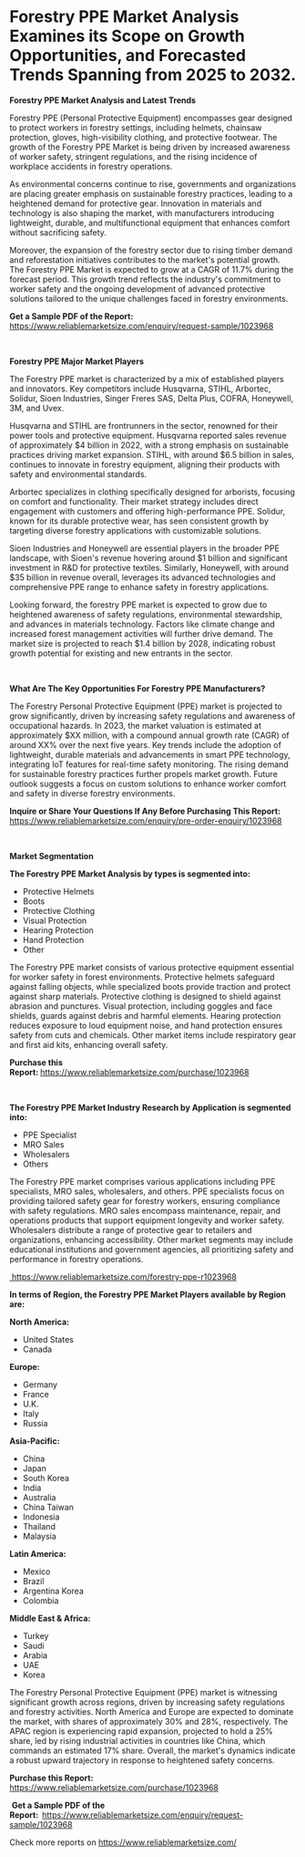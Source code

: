 <p><h1>Forestry PPE Market Analysis Examines its Scope on Growth Opportunities, and Forecasted Trends Spanning from 2025 to 2032.</h1></p><p><strong>Forestry PPE Market Analysis and Latest Trends</strong></p>
<p><p>Forestry PPE (Personal Protective Equipment) encompasses gear designed to protect workers in forestry settings, including helmets, chainsaw protection, gloves, high-visibility clothing, and protective footwear. The growth of the Forestry PPE Market is being driven by increased awareness of worker safety, stringent regulations, and the rising incidence of workplace accidents in forestry operations. </p><p>As environmental concerns continue to rise, governments and organizations are placing greater emphasis on sustainable forestry practices, leading to a heightened demand for protective gear. Innovation in materials and technology is also shaping the market, with manufacturers introducing lightweight, durable, and multifunctional equipment that enhances comfort without sacrificing safety.</p><p>Moreover, the expansion of the forestry sector due to rising timber demand and reforestation initiatives contributes to the market's potential growth. The Forestry PPE Market is expected to grow at a CAGR of 11.7% during the forecast period. This growth trend reflects the industry's commitment to worker safety and the ongoing development of advanced protective solutions tailored to the unique challenges faced in forestry environments.</p></p>
<p><strong>Get a Sample PDF of the Report:&nbsp;</strong> <a href="https://www.reliablemarketsize.com/enquiry/request-sample/1023968?utm_campaign=2749&utm_medium=2&utm_source=Github&utm_content=ia&utm_term=06032025&utm_id=forestry-ppe">https://www.reliablemarketsize.com/enquiry/request-sample/1023968</a></p>
<p>&nbsp;</p>
<p><strong>Forestry PPE Major Market Players</strong></p>
<p><p>The Forestry PPE market is characterized by a mix of established players and innovators. Key competitors include Husqvarna, STIHL, Arbortec, Solidur, Sioen Industries, Singer Freres SAS, Delta Plus, COFRA, Honeywell, 3M, and Uvex. </p><p>Husqvarna and STIHL are frontrunners in the sector, renowned for their power tools and protective equipment. Husqvarna reported sales revenue of approximately $4 billion in 2022, with a strong emphasis on sustainable practices driving market expansion. STIHL, with around $6.5 billion in sales, continues to innovate in forestry equipment, aligning their products with safety and environmental standards.</p><p>Arbortec specializes in clothing specifically designed for arborists, focusing on comfort and functionality. Their market strategy includes direct engagement with customers and offering high-performance PPE. Solidur, known for its durable protective wear, has seen consistent growth by targeting diverse forestry applications with customizable solutions.</p><p>Sioen Industries and Honeywell are essential players in the broader PPE landscape, with Sioen's revenue hovering around $1 billion and significant investment in R&D for protective textiles. Similarly, Honeywell, with around $35 billion in revenue overall, leverages its advanced technologies and comprehensive PPE range to enhance safety in forestry applications.</p><p>Looking forward, the forestry PPE market is expected to grow due to heightened awareness of safety regulations, environmental stewardship, and advances in materials technology. Factors like climate change and increased forest management activities will further drive demand. The market size is projected to reach $1.4 billion by 2028, indicating robust growth potential for existing and new entrants in the sector.</p></p>
<p>&nbsp;</p>
<p><strong>What Are The Key Opportunities For Forestry PPE Manufacturers?</strong></p>
<p><p>The Forestry Personal Protective Equipment (PPE) market is projected to grow significantly, driven by increasing safety regulations and awareness of occupational hazards. In 2023, the market valuation is estimated at approximately $XX million, with a compound annual growth rate (CAGR) of around XX% over the next five years. Key trends include the adoption of lightweight, durable materials and advancements in smart PPE technology, integrating IoT features for real-time safety monitoring. The rising demand for sustainable forestry practices further propels market growth. Future outlook suggests a focus on custom solutions to enhance worker comfort and safety in diverse forestry environments.</p></p>
<p><strong>Inquire or Share Your Questions If Any Before Purchasing This Report:</strong> <a href="https://www.reliablemarketsize.com/enquiry/pre-order-enquiry/1023968?utm_campaign=2749&utm_medium=2&utm_source=Github&utm_content=ia&utm_term=06032025&utm_id=forestry-ppe">https://www.reliablemarketsize.com/enquiry/pre-order-enquiry/1023968</a></p>
<p>&nbsp;</p>
<p><strong>Market Segmentation</strong></p>
<p><strong>The Forestry PPE Market Analysis by types is segmented into:</strong></p>
<p><ul><li>Protective Helmets</li><li>Boots</li><li>Protective Clothing</li><li>Visual Protection</li><li>Hearing Protection</li><li>Hand Protection</li><li>Other</li></ul></p>
<p><p>The Forestry PPE market consists of various protective equipment essential for worker safety in forest environments. Protective helmets safeguard against falling objects, while specialized boots provide traction and protect against sharp materials. Protective clothing is designed to shield against abrasion and punctures. Visual protection, including goggles and face shields, guards against debris and harmful elements. Hearing protection reduces exposure to loud equipment noise, and hand protection ensures safety from cuts and chemicals. Other market items include respiratory gear and first aid kits, enhancing overall safety.</p></p>
<p><strong>Purchase this Report:&nbsp;</strong><a href="https://www.reliablemarketsize.com/purchase/1023968?utm_campaign=2749&utm_medium=2&utm_source=Github&utm_content=ia&utm_term=06032025&utm_id=forestry-ppe">https://www.reliablemarketsize.com/purchase/1023968</a></p>
<p>&nbsp;</p>
<p><strong>The Forestry PPE Market Industry Research by Application is segmented into:</strong></p>
<p><ul><li>PPE Specialist</li><li>MRO Sales</li><li>Wholesalers</li><li>Others</li></ul></p>
<p><p>The Forestry PPE market comprises various applications including PPE specialists, MRO sales, wholesalers, and others. PPE specialists focus on providing tailored safety gear for forestry workers, ensuring compliance with safety regulations. MRO sales encompass maintenance, repair, and operations products that support equipment longevity and worker safety. Wholesalers distribute a range of protective gear to retailers and organizations, enhancing accessibility. Other market segments may include educational institutions and government agencies, all prioritizing safety and performance in forestry operations.</p></p>
<p><a href="https://www.reliablemarketsize.com/forestry-ppe-r1023968?utm_campaign=2749&utm_medium=2&utm_source=Github&utm_content=ia&utm_term=06032025&utm_id=forestry-ppe">&nbsp;https://www.reliablemarketsize.com/forestry-ppe-r1023968</a></p>
<p><strong>In terms of Region, the Forestry PPE Market Players available by Region are:</strong></p>
<p>
    <p> <strong> North America: </strong>
        <ul>
            <li>United States</li>
            <li>Canada</li>
        </ul>
        </p> 
    <p> <strong> Europe: </strong>
        <ul>
            <li>Germany</li>
            <li>France</li>
            <li>U.K.</li>
            <li>Italy</li>
            <li>Russia</li>
        </ul>
        </p> 
    <p> <strong> Asia-Pacific: </strong>
        <ul>
            <li>China</li>
            <li>Japan</li>
            <li>South Korea</li>
            <li>India</li>
            <li>Australia</li>
            <li>China Taiwan</li>
            <li>Indonesia</li>
            <li>Thailand</li>
            <li>Malaysia</li>
        </ul>
        </p> 
    <p> <strong> Latin America: </strong>
        <ul>
            <li>Mexico</li>
            <li>Brazil</li>
            <li>Argentina Korea</li>
            <li>Colombia</li>
        </ul>
        </p> 
    <p> <strong> Middle East & Africa: </strong>
        <ul>
            <li>Turkey</li>
            <li>Saudi</li>
            <li>Arabia</li>
            <li>UAE</li>
            <li>Korea</li>
        </ul>
    </p>
    </p>
<p><p>The Forestry Personal Protective Equipment (PPE) market is witnessing significant growth across regions, driven by increasing safety regulations and forestry activities. North America and Europe are expected to dominate the market, with shares of approximately 30% and 28%, respectively. The APAC region is experiencing rapid expansion, projected to hold a 25% share, led by rising industrial activities in countries like China, which commands an estimated 17% share. Overall, the market's dynamics indicate a robust upward trajectory in response to heightened safety concerns.</p></p>
<p><strong>Purchase this Report: </strong><a href="https://www.reliablemarketsize.com/purchase/1023968?utm_campaign=2749&utm_medium=2&utm_source=Github&utm_content=ia&utm_term=06032025&utm_id=forestry-ppe">https://www.reliablemarketsize.com/purchase/1023968</a></p>
<p>&nbsp;<strong>Get a Sample PDF of the Report:&nbsp;&nbsp;</strong><a href="https://www.reliablemarketsize.com/enquiry/request-sample/1023968?utm_campaign=2749&utm_medium=2&utm_source=Github&utm_content=ia&utm_term=06032025&utm_id=forestry-ppe">https://www.reliablemarketsize.com/enquiry/request-sample/1023968</a></p>
<p><strong></strong></p>
<p>Check more reports on <a href="https://www.reliablemarketsize.com/?utm_campaign=2749&utm_medium=2&utm_source=Github&utm_content=ia&utm_term=06032025&utm_id=forestry-ppe">https://www.reliablemarketsize.com/</a></p>